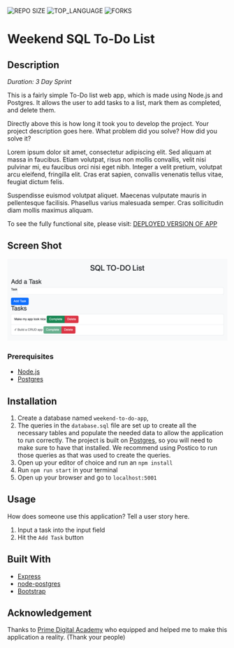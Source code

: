 <!-- ![MIT LICENSE](https://img.shields.io/github/license/scottbromander/the_marketplace.svg?style=flat-square) -->

![REPO SIZE](https://img.shields.io/github/repo-size/BurnerWah/weekend-sql-to-do-list.svg?style=flat-square)
![TOP_LANGUAGE](https://img.shields.io/github/languages/top/BurnerWah/weekend-sql-to-do-list.svg?style=flat-square)
![FORKS](https://img.shields.io/github/forks/BurnerWah/weekend-sql-to-do-list.svg?style=social)

# Weekend SQL To-Do List

## Description

_Duration: 3 Day Sprint_

This is a fairly simple To-Do list web app, which is made using Node.js and Postgres. It allows the user to add tasks to a list, mark them as completed, and delete them.

Directly above this is how long it took you to develop the project. Your project description goes here. What problem did you solve? How did you solve it?

Lorem ipsum dolor sit amet, consectetur adipiscing elit. Sed aliquam at massa in faucibus. Etiam volutpat, risus non mollis convallis, velit nisi pulvinar mi, eu faucibus orci nisi eget nibh. Integer a velit pretium, volutpat arcu eleifend, fringilla elit. Cras erat sapien, convallis venenatis tellus vitae, feugiat dictum felis.

Suspendisse euismod volutpat aliquet. Maecenas vulputate mauris in pellentesque facilisis. Phasellus varius malesuada semper. Cras sollicitudin diam mollis maximus aliquam.

To see the fully functional site, please visit: [DEPLOYED VERSION OF APP](https://www.heroku.com)

## Screen Shot

![A screenshot of the app](docs/app%20screenshot.png)

### Prerequisites

- [Node.js](https://nodejs.org/en/)
- [Postgres](https://www.postgresql.org/)

## Installation

1. Create a database named `weekend-to-do-app`,
2. The queries in the `database.sql` file are set up to create all the necessary tables and populate the needed data to allow the application to run correctly. The project is built on [Postgres](https://www.postgresql.org/download/), so you will need to make sure to have that installed. We recommend using Postico to run those queries as that was used to create the queries.
3. Open up your editor of choice and run an `npm install`
4. Run `npm run start` in your terminal
5. Open up your browser and go to `localhost:5001`

## Usage

How does someone use this application? Tell a user story here.

1. Input a task into the input field
2. Hit the `Add Task` button

## Built With

- [Express](https://expressjs.com/)
- [node-postgres](https://node-postgres.com/)
- [Bootstrap](https://getbootstrap.com/)

<!-- ## License

[MIT](https://choosealicense.com/licenses/mit/)

_Note, include this only if you have a license file. GitHub will generate one for you if you want!_ -->

## Acknowledgement

Thanks to [Prime Digital Academy](https://www.primeacademy.io) who equipped and helped me to make this application a reality. (Thank your people)

<!-- ## Support

If you have suggestions or issues, please email me at [youremail@whatever.com](www.google.com) -->
